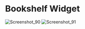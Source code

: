 # Bookshelf Widget
![Screenshot_90](https://user-images.githubusercontent.com/68277372/192138093-3d24e7c2-800e-4e7f-a43b-8af2ebda7d1f.png)
![Screenshot_91](https://user-images.githubusercontent.com/68277372/192138095-56754b50-b42f-4a97-9b8e-d6a58f2726a5.png)
